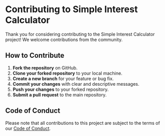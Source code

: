 
# Contributing to Simple Interest Calculator

Thank you for considering contributing to the Simple Interest Calculator project! We welcome contributions from the community.

## How to Contribute

1. **Fork the repository** on GitHub.
2. **Clone your forked repository** to your local machine.
3. **Create a new branch** for your feature or bug fix.
4. **Commit your changes** with clear and descriptive messages.
5. **Push your changes** to your forked repository.
6. **Submit a pull request** to the main repository.

## Code of Conduct
Please note that all contributions to this project are subject to the terms of our [Code of Conduct](CODE_OF_CONDUCT.md).